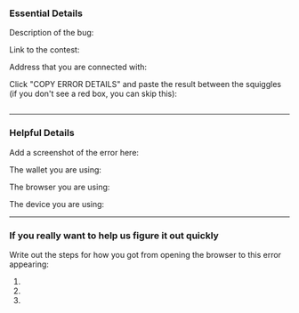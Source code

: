 ### Essential Details

Description of the bug: 

Link to the contest: 

Address that you are connected with: 

Click "COPY ERROR DETAILS" and paste the result between the squiggles (if you don't see a red box, you can skip this): 

```

```

---

### Helpful Details

Add a screenshot of the error here:

The wallet you are using: 

The browser you are using: 

The device you are using: 

---

### If you really want to help us figure it out quickly

Write out the steps for how you got from opening the browser to this error appearing:

1. 
2. 
3. 